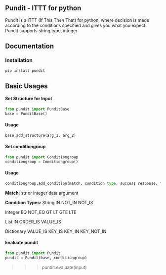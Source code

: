 Pundit - ITTT for python
------------------

Pundit is a ITTT (If This Then That) for python, where decision is made according to 
the conditions specified and gives you what you expect. Pundit supports string type,
integer
 
 
## Documentation

### Installation

```bash
pip install pundit
```


## Basic Usages

#### Set Structure for Input

```python
from pundit import PunditBase
base = PunditBase()
```

#### Usage

```python
base.add_structure(arg_1, arg_2)
```

#### Set conditiongroup

```python
from pundit import Conditiongroup
conditiongroup = Conditiongroup()
```

#### Usage

```python
conditiongroup.add_condition(match, condition type, success response, failed response)
```

**Match:** str or integer data argument

**Condition Types:** String
IN
NOT_IN
NOT_IS

Integer
EQ
NOT_EQ
GT
LT
GTE
LTE

List
IN
ORDER_IS
VALUE_IS

Dictionary
VALUE_IS
KEY_IS
KEY_IN
KEY_NOT_IN



#### Evaluate pundit

```python
from pundit import Pundit
pundit = Pundit(base, conditiongroup)
```
>>> pundit.evaluate(input)




